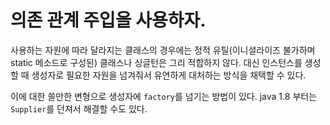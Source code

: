 # 의존 관계 주입을 사용하자. 

사용하는 자원에 따라 달라지는 클래스의 경우에는 정적 유틸(이니셜라이즈 불가하며 static 메소드로 구성된) 클래스나 싱글턴은 그리 적합하지 않다.
대신 인스턴스를 생성할 때 생성자로 필요한 자원을 넘겨줘서 유연하게 대처하는 방식을 채택할 수 있다. 

이에 대한 쓸만한 변형으로 생성자에 `factory`를 넘기는 방법이 있다. java 1.8 부터는 `Supplier`를 던져서 해결할 수도 있다. 